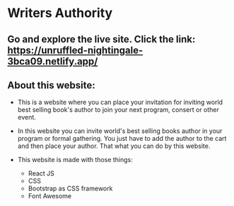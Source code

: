 # Writers Authority
## Go and explore the live site. Click the link: https://unruffled-nightingale-3bca09.netlify.app/

## About this website:
* This is a website where you can place your invitation for inviting world best selling book's author to join your next program, consert or other event.

* In this website you can invite world's best selling books author in your program or formal gathering. You just have to add the author to the cart and then place your author. That what you can do by this website.

* This website is made with those things:
    * React JS
    * CSS
    * Bootstrap as CSS framework
    * Font Awesome